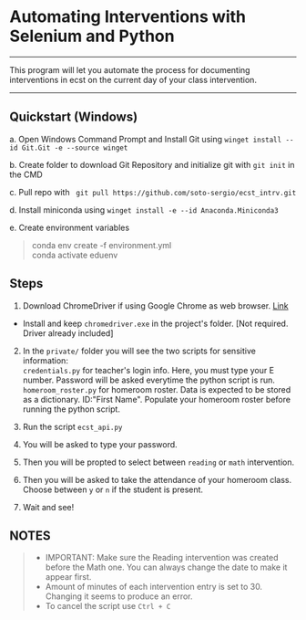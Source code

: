 # Automating Interventions with Selenium and Python
***

This program will let you automate the process for documenting interventions in ecst on the current day of your class intervention.   
***

## Quickstart (Windows)

a. Open Windows Command Prompt and Install Git using `winget install --id Git.Git -e --source winget`  

b. Create folder to download Git Repository and initialize git with `git init` in the CMD 

c. Pull repo with ` git pull https://github.com/soto-sergio/ecst_intrv.git`  

d. Install miniconda using  `winget install -e --id Anaconda.Miniconda3`  

e. Create environment variables  

> conda env create -f environment.yml  
> conda activate eduenv  

## Steps

1. Download ChromeDriver if using Google Chrome as web browser. [Link](https://chromedriver.chromium.org/downloads) 
- Install and keep `chromedriver.exe` in the project's folder. [Not required. Driver already included]

2. In the `private/` folder you will see the two scripts for sensitive information:  
`credentials.py` for teacher's login info. Here, you must type your E number. Password will be asked everytime the python script is run.     
`homeroom_roster.py` for homeroom roster. Data is expected to be stored as a dictionary. ID:"First Name". Populate your homeroom roster before running the python script.  

3. Run the script `ecst_api.py`  

4. You will be asked to type your password. 

5. Then you will be propted to select between `reading` or `math` intervention.  

6. Then you will be asked to take the attendance of your homeroom class.  
   Choose between `y` or `n` if the student is present.  

7. Wait and see! 


## NOTES
>
> * IMPORTANT: Make sure the Reading intervention was created before the Math one. You can always change the date to make it appear first. 
> * Amount of minutes of each intervention entry is set to 30. Changing it seems to produce an error.
> * To cancel the script use `Ctrl + C`


